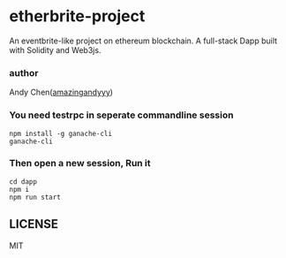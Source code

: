 # etherbrite-project
An eventbrite-like project on ethereum blockchain. A full-stack Dapp built with Solidity and Web3js.

### author 
Andy Chen([amazingandyyy](https://github.com/amazingandyyy))

### You need testrpc in seperate commandline session
```
npm install -g ganache-cli
ganache-cli
```

### Then open a new session, Run it
```
cd dapp
npm i
npm run start
```

## LICENSE
MIT
